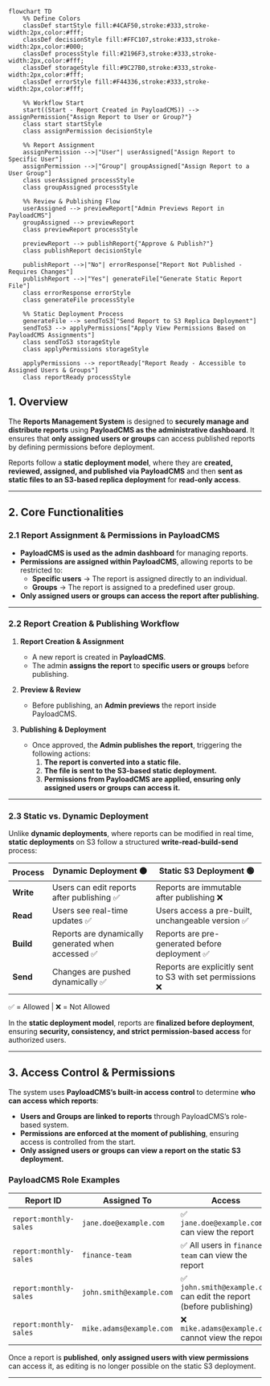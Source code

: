 ```mermaid
flowchart TD
    %% Define Colors
    classDef startStyle fill:#4CAF50,stroke:#333,stroke-width:2px,color:#fff;
    classDef decisionStyle fill:#FFC107,stroke:#333,stroke-width:2px,color:#000;
    classDef processStyle fill:#2196F3,stroke:#333,stroke-width:2px,color:#fff;
    classDef storageStyle fill:#9C27B0,stroke:#333,stroke-width:2px,color:#fff;
    classDef errorStyle fill:#F44336,stroke:#333,stroke-width:2px,color:#fff;

    %% Workflow Start
    start((Start - Report Created in PayloadCMS)) --> assignPermission{"Assign Report to User or Group?"}
    class start startStyle
    class assignPermission decisionStyle

    %% Report Assignment
    assignPermission -->|"User"| userAssigned["Assign Report to Specific User"]
    assignPermission -->|"Group"| groupAssigned["Assign Report to a User Group"]
    class userAssigned processStyle
    class groupAssigned processStyle

    %% Review & Publishing Flow
    userAssigned --> previewReport["Admin Previews Report in PayloadCMS"]
    groupAssigned --> previewReport
    class previewReport processStyle

    previewReport --> publishReport{"Approve & Publish?"}
    class publishReport decisionStyle

    publishReport -->|"No"| errorResponse["Report Not Published - Requires Changes"]
    publishReport -->|"Yes"| generateFile["Generate Static Report File"]
    class errorResponse errorStyle
    class generateFile processStyle

    %% Static Deployment Process
    generateFile --> sendToS3["Send Report to S3 Replica Deployment"]
    sendToS3 --> applyPermissions["Apply View Permissions Based on PayloadCMS Assignments"]
    class sendToS3 storageStyle
    class applyPermissions storageStyle

    applyPermissions --> reportReady["Report Ready - Accessible to Assigned Users & Groups"]
    class reportReady processStyle
```
 

## **1. Overview**  

The **Reports Management System** is designed to **securely manage and distribute reports** using **PayloadCMS as the administrative dashboard**. It ensures that **only assigned users or groups** can access published reports by defining permissions before deployment.  

Reports follow a **static deployment model**, where they are **created, reviewed, assigned, and published via PayloadCMS** and then **sent as static files to an S3-based replica deployment** for **read-only access**.  

---

## **2. Core Functionalities**  

### **2.1 Report Assignment & Permissions in PayloadCMS**  

- **PayloadCMS is used as the admin dashboard** for managing reports.  
- **Permissions are assigned within PayloadCMS**, allowing reports to be restricted to:  
  - **Specific users** → The report is assigned directly to an individual.  
  - **Groups** → The report is assigned to a predefined user group.  
- **Only assigned users or groups can access the report after publishing.**  

---

### **2.2 Report Creation & Publishing Workflow**  

1. **Report Creation & Assignment**  
   - A new report is created in **PayloadCMS**.  
   - The admin **assigns the report** to **specific users or groups** before publishing.  

2. **Preview & Review**  
   - Before publishing, an **Admin previews** the report inside PayloadCMS.  

3. **Publishing & Deployment**  
   - Once approved, the **Admin publishes the report**, triggering the following actions:  
     1. **The report is converted into a static file.**  
     2. **The file is sent to the S3-based static deployment.**  
     3. **Permissions from PayloadCMS are applied, ensuring only assigned users or groups can access it.**  

---

### **2.3 Static vs. Dynamic Deployment**  

Unlike **dynamic deployments**, where reports can be modified in real time, **static deployments** on S3 follow a structured **write-read-build-send** process:  

| **Process** | **Dynamic Deployment** 🟠 | **Static S3 Deployment** 🟢 |
|------------|--------------------------|---------------------------|
| **Write** | Users can edit reports after publishing ✅ | Reports are immutable after publishing ❌ |
| **Read** | Users see real-time updates ✅ | Users access a pre-built, unchangeable version ✅ |
| **Build** | Reports are dynamically generated when accessed ✅ | Reports are pre-generated before deployment ✅ |
| **Send** | Changes are pushed dynamically ✅ | Reports are explicitly sent to S3 with set permissions ❌ |

✅ = Allowed | ❌ = Not Allowed  

In the **static deployment model**, reports are **finalized before deployment**, ensuring **security, consistency, and strict permission-based access** for authorized users.  

---

## **3. Access Control & Permissions**  

The system uses **PayloadCMS’s built-in access control** to determine **who can access which reports**:  

- **Users and Groups are linked to reports** through PayloadCMS’s role-based system.  
- **Permissions are enforced at the moment of publishing**, ensuring access is controlled from the start.  
- **Only assigned users or groups can view a report on the static S3 deployment.**  

### **PayloadCMS Role Examples**  

| **Report ID** | **Assigned To** | **Access** |
|--------------|---------------|------------|
| `report:monthly-sales` | `jane.doe@example.com` | ✅ `jane.doe@example.com` can view the report |
| `report:monthly-sales` | `finance-team` | ✅ All users in `finance-team` can view the report |
| `report:monthly-sales` | `john.smith@example.com` | ✅ `john.smith@example.com` can edit the report (before publishing) |
| `report:monthly-sales` | `mike.adams@example.com` | ❌ `mike.adams@example.com` cannot view the report |

Once a report is **published**, **only assigned users with view permissions** can access it, as editing is no longer possible on the static S3 deployment.  

---

